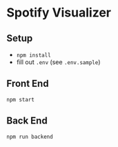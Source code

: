 # Spotify Visualizer

## Setup
* `npm install`
* fill out `.env` (see `.env.sample`)

## Front End
`npm start`

## Back End
`npm run backend`
